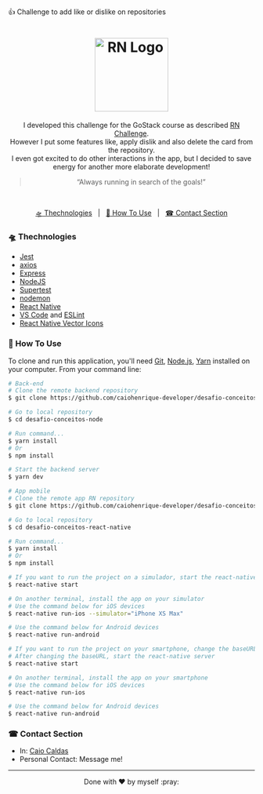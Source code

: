 👍 Challenge to add like or dislike on repositories

<h1 align="center">
  <img alt="RN Logo" title="RN Logo" src="https://github.com/caiohenrique-developer/desafio-conceitos-react-native/blob/master/assets/react_native-logo.png" width="150px" />
</h1>

<p align="center">
  I developed this challenge for the GoStack course as described 
  <a href="https://github.com/Rocketseat/bootcamp-gostack-desafios/tree/master/desafio-conceitos-react-native" target="_blank">RN Challenge</a>. <br/>
  However I put some features like, apply dislik and also delete the card from the repository. <br/>
  I even got excited to do other interactions in the app, but I decided to save energy for another more elaborate development!
</p>

<blockquote align="center">“Always running in search of the goals!”</blockquote>

<br>

<p align="center">
  <a href="#thechnologies">🛸 Thechnologies</a>
  &nbsp;&nbsp;|&nbsp;&nbsp;
  <a href="#information_source-how-to-use">🤔 How To Use</a>
  &nbsp;&nbsp;|&nbsp;&nbsp;
  <a href="#contact-section">☎ Contact Section</a>
</p>

### 🛸 Thechnologies
-  [Jest](https://jestjs.io/)
-  [axios](https://github.com/axios/axios)
-  [Express](https://expressjs.com/)
-  [NodeJS](https://nodejs.org/)
-  [Supertest](https://www.npmjs.com/package/supertest)
-  [nodemon](https://github.com/remy/nodemon)
-  [React Native](http://facebook.github.io/react-native/)
-  [VS Code](https://code.visualstudio.com/) and [ESLint](https://marketplace.visualstudio.com/items?itemName=dbaeumer.vscode-eslint)
-  [React Native Vector Icons](https://github.com/oblador/react-native-vector-icons)

### 🤔 How To Use

To clone and run this application, you'll need [Git](https://git-scm.com), [Node.js](https://nodejs.org/), [Yarn](https://yarnpkg.com/) installed on your computer. From your command line:

```bash
# Back-end
# Clone the remote backend repository
$ git clone https://github.com/caiohenrique-developer/desafio-conceitos-node

# Go to local repository
$ cd desafio-conceitos-node

# Run command...
$ yarn install
# Or
$ npm install

# Start the backend server
$ yarn dev

# App mobile
# Clone the remote app RN repository
$ git clone https://github.com/caiohenrique-developer/desafio-conceitos-react-native

# Go to local repository
$ cd desafio-conceitos-react-native

# Run command...
$ yarn install
# Or
$ npm install

# If you want to run the project on a simulador, start the react-native server as it is
$ react-native start

# On another terminal, install the app on your simulator
# Use the command below for iOS devices
$ react-native run-ios --simulator="iPhone XS Max"

# Use the command below for Android devices
$ react-native run-android

# If you want to run the project on your smartphone, change the baseURL on src/services/api.js to your machine's ethernet adapter IP. Use the ethernet adapter IP if you're on a cable connection or the WiFi adapter IP if you're on a wireless connection.
# After changing the baseURL, start the react-native server
$ react-native start

# On another terminal, install the app on your smartphone
# Use the command below for iOS devices
$ react-native run-ios

# Use the command below for Android devices
$ react-native run-android
```

### ☎ Contact Section

+ In: [Caio Caldas](https://www.linkedin.com/in/caio-caldas-024627171/)
+ Personal Contact: Message me!

---
<p align="center">Done with ♥ by myself :pray:</p>